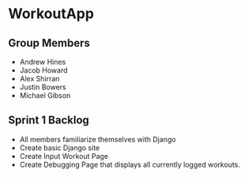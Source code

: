 # WorkoutApp
## Group Members
* Andrew Hines
* Jacob Howard
* Alex Shirran
* Justin Bowers
* Michael Gibson

## Sprint 1 Backlog
* All members familiarize themselves with Django
* Create basic Django site
* Create Input Workout Page
* Create Debugging Page that displays all currently logged workouts.




